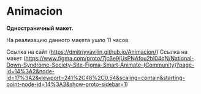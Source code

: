 # Animacion

**Одностраничный макет.**

На реализацию данного макета ушло 11 часов.


Ссылка на сайт (https://dmitriyvavilin.github.io/Animacion/)
Ссылка на макет (https://www.figma.com/proto/7jc6e9jUsPNAfou2bl04qN/National-Down-Syndrome-Society-Site-Figma-Smart-Animate-(Community)?page-id=14%3A2&node-id=17%3A2&viewport=241%2C48%2C0.54&scaling=contain&starting-point-node-id=14%3A3&show-proto-sidebar=1)
